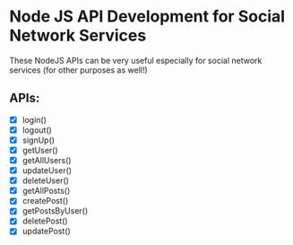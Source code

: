 # Node JS API Development for Social Network Services 

These NodeJS APIs can be very useful especially for social network services (for other purposes as well!)

## APIs:

- [x] login()
- [x] logout()
- [x] signUp()
- [x] getUser()
- [x] getAllUsers()
- [x] updateUser()
- [x] deleteUser()
- [x] getAllPosts()
- [x] createPost()
- [x] getPostsByUser()
- [x] deletePost()
- [x] updatePost()
